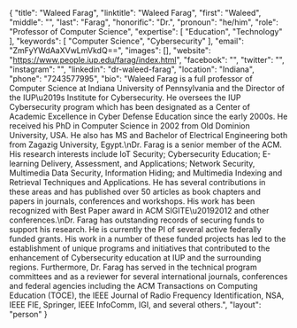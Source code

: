 {
  "title": "Waleed Farag",
  "linktitle": "Waleed Farag",
  "first": "Waleed",
  "middle": "",
  "last": "Farag",
  "honorific": "Dr.",
  "pronoun": "he/him",
  "role": "Professor of Computer Science",
  "expertise": [
    "Education",
    "Technology"
  ],
  "keywords": [
    "Computer Science",
    "Cybersecurity"
  ],
  "email": "ZmFyYWdAaXVwLmVkdQ==",
  "images": [],
  "website": "https://www.people.iup.edu/farag/index.html",
  "facebook": "",
  "twitter": "",
  "instagram": "",
  "linkedin": "dr-waleed-farag",
  "location": "Indiana",
  "phone": "7243577995",
  "bio": "Waleed Farag is a full professor of Computer Science at Indiana University of Pennsylvania and the Director of the IUP\u2019s Institute for Cybersecurity. He oversees the IUP Cybersecurity program which has been designated as a Center of Academic Excellence in Cyber Defense Education since the early 2000s. He received his PhD in Computer Science in 2002 from Old Dominion University, USA. He also has MS and Bachelor of Electrical Engineering both from Zagazig University, Egypt.\nDr. Farag is a senior member of the ACM. His research interests include IoT Security; Cybersecurity Education; E-learning Delivery, Assessment, and Applications; Network Security, Multimedia Data Security, Information Hiding; and Multimedia Indexing and Retrieval Techniques and Applications. He has several contributions in these areas and has published over 50 articles as book chapters and papers in journals, conferences and workshops. His work has been recognized with Best Paper award in ACM SIGITE\u20192012 and other conferences.\nDr. Farag has outstanding records of securing funds to support his research. He is currently the PI of several active federally funded grants. His work in a number of these funded projects has led to the establishment of unique programs and initiatives that contributed to the enhancement of Cybersecurity education at IUP and the surrounding regions. Furthermore, Dr. Farag has served in the technical program committees and as a reviewer for several international journals, conferences and federal agencies including the ACM Transactions on Computing Education (TOCE), the IEEE Journal of Radio Frequency Identification, NSA, IEEE FIE, Springer, IEEE InfoComm, IGI, and several others.",
  "layout": "person"
}